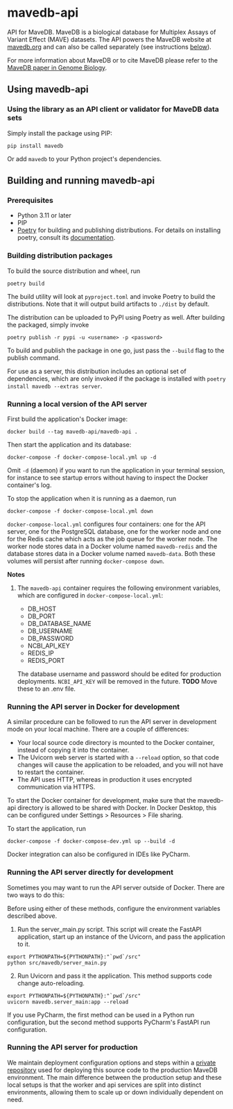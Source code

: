 # mavedb-api

API for MaveDB. MaveDB is a biological database for Multiplex Assays of Variant Effect (MAVE) datasets.
The API powers the MaveDB website at [mavedb.org](https://www.mavedb.org) and can also be called separately (see
instructions [below](#using-mavedb-api)).


For more information about MaveDB or to cite MaveDB please refer to the
[MaveDB paper in Genome Biology](https://genomebiology.biomedcentral.com/articles/10.1186/s13059-019-1845-6).

## Using mavedb-api

### Using the library as an API client or validator for MaveDB data sets

Simply install the package using PIP:

```
pip install mavedb
```

Or add `mavedb` to your Python project's dependencies.

## Building and running mavedb-api

### Prerequisites

- Python 3.11 or later
- PIP
- [Poetry](https://python-poetry.org/) for building and publishing distributions. For details on installing poetry, consult its [documentation](https://python-poetry.org/docs/#installation).

### Building distribution packages

To build the source distribution and wheel, run

```
poetry build
```

The build utility will look at `pyproject.toml` and invoke Poetry to build the distributions. Note that it will output build artifacts to `./dist` by default.

The distribution can be uploaded to PyPI using Poetry as well. After building the packaged, simply invoke

```
poetry publish -r pypi -u <username> -p <password>
```

To build and publish the package in one go, just pass the `--build` flag to the publish command.

For use as a server, this distribution includes an optional set of dependencies, which are only invoked if the package
is installed with `poetry install mavedb --extras server`.

### Running a local version of the API server

First build the application's Docker image:
```
docker build --tag mavedb-api/mavedb-api .
```
Then start the application and its database:
```
docker-compose -f docker-compose-local.yml up -d
```
Omit `-d` (daemon) if you want to run the application in your terminal session, for instance to see startup errors without having
to inspect the Docker container's log.

To stop the application when it is running as a daemon, run
```
docker-compose -f docker-compose-local.yml down
```

`docker-compose-local.yml` configures four containers: one for the API server, one for the PostgreSQL database, one for the
worker node and one for the Redis cache which acts as the job queue for the worker node. The worker node stores data in a Docker
volume named `mavedb-redis` and the database stores data in a Docker volume named `mavedb-data`. Both these volumes will persist
after running `docker-compose down`.

**Notes**
1. The `mavedb-api` container requires the following environment variables, which are configured in
  `docker-compose-local.yml`:

    - DB_HOST
    - DB_PORT
    - DB_DATABASE_NAME
    - DB_USERNAME
    - DB_PASSWORD
    - NCBI_API_KEY
    - REDIS_IP
    - REDIS_PORT

    The database username and password should be edited for production deployments. `NCBI_API_KEY` will be removed in
    the future. **TODO** Move these to an .env file.

### Running the API server in Docker for development

A similar procedure can be followed to run the API server in development mode on your local machine. There are a couple
of differences:

- Your local source code directory is mounted to the Docker container, instead of copying it into the container.
- The Uvicorn web server is started with a `--reload` option, so that code changes will cause the application to be
  reloaded, and you will not have to restart the container.
- The API uses HTTP, whereas in production it uses encrypted communication via HTTPS.

To start the Docker container for development, make sure that the mavedb-api directory is allowed to be shared with
Docker.  In Docker Desktop, this can be configured under Settings > Resources > File sharing.

To start the application, run
```
docker-compose -f docker-compose-dev.yml up --build -d
```

Docker integration can also be configured in IDEs like PyCharm.

### Running the API server directly for development

Sometimes you may want to run the API server outside of Docker. There are two ways to do this:

Before using either of these methods, configure the environment variables described above.

1. Run the server_main.py script. This script will create the FastAPI application, start up an instance of the Uvicorn,
  and pass the application to it.
  ```
  export PYTHONPATH=${PYTHONPATH}:"`pwd`/src"
  python src/mavedb/server_main.py
  ```
2. Run Uvicorn and pass it the application. This method supports code change auto-reloading.
  ```
  export PYTHONPATH=${PYTHONPATH}:"`pwd`/src"
  uvicorn mavedb.server_main:app --reload
  ```

If you use PyCharm, the first method can be used in a Python run configuration, but the second method supports PyCharm's
FastAPI run configuration.

### Running the API server for production

We maintain deployment configuration options and steps within a [private repository](https://github.com/VariantEffect/mavedb-deployment) used for deploying this source code to
the production MaveDB environment. The main difference between the production setup and these local setups is that
the worker and api services are split into distinct environments, allowing them to scale up or down individually
dependent on need.
